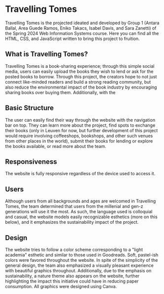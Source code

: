 # Travelling Tomes
Travelling Tomes is the projected ideated and developed by Group 1 (Antara Ballal, Area Guede Ramos, Eniko Takacs, Isabel Davis, and Sara Zanetti) of the Spring 2024 Web Information Systems course. Here you can find all the HTML, CSS, and JavaScript written to bring this project to fruition.

## What is Travelling Tomes?
Travelling Tomes is a book-sharing experience; through this simple social media, users can easily upload the books they wish to lend or ask for the posted books to borrow. Through this project, the creators hope to not just connect like-minded readers and build a strong reading community, but also reduce the environmental impact of the book industry by encouraging sharing books over buying them. Additionally, with the 

## Basic Structure
The user can easily find their way through the website with the navigation bar on top. They can learn more about the project, find spots to exchange their books (only in Leuven for now, but further development of this project would require involving coffeeshops, bookshops, and other such venues from other places in the world), submit their books for lending or explore the books available, or read more about the team. 

## Responsiveness
The website is fully responsive regardless of the device used to access it.

## Users
Although users from all backgrounds and ages are welcomed in Travelling Tomes, the team determined that users from the millenial and gen-z generations will use it the most. As such, the language used is colloquial and casual, the website models easily recognizable esthetics (more on this below), and it emphasizes the sustainability impact of the project. 

## Design
The website tries to follow a color scheme corresponding to a "light academia" esthetic and similar to those used in Goodreads. Soft, pastel-ish colors were favored throughout the website. In spite of the simplicity of the general design, the team also emphasized a visually pleasant experience with beautiful graphics throughout. Additionally, due to the emphasis on sustainability, a nature theme also appears on the website, further highlighting the impact this initiative could have in reducing paper consumption. All graphics were designed using Canva.
